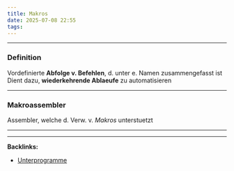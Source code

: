```yaml
---
title: Makros
date: 2025-07-08 22:55
tags: 
---
```


----

### Definition
Vordefinierte **Abfolge v. Befehlen**, d. unter e. Namen zusammengefasst ist \
Dient dazu, **wiederkehrende Ablaeufe** zu automatisieren

---

### Makroassembler
Assembler, welche d. Verw. v. *Makros* unterstuetzt






----

----
**Backlinks:**
- [Unterprogramme](/unterprogramme)
